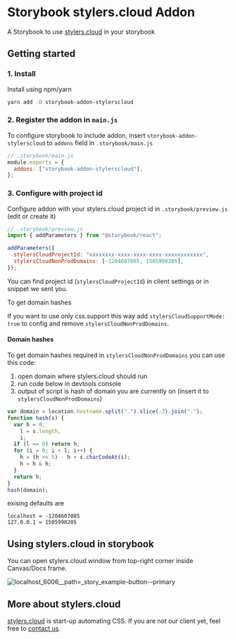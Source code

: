 # Storybook stylers.cloud Addon

A Storybook to use [stylers.cloud](https://www.stylers.cloud/?utm_source=gh) in your storybook

## Getting started

### 1. Install

Install using npm/yarn

```sh
yarn add -D storybook-addon-stylerscloud
```

### 2. Register the addon in `main.js`

To configure storybook to include addon, insert `storybook-addon-stylerscloud` to `addons` field in `.storybook/main.js`

```js
// .storybook/main.js
module.exports = {
  addons: ["storybook-addon-stylerscloud"],
};
```

### 3. Configure with project id

Configure addon with your stylers.cloud project id in `.storybook/preview.js` (edit or create it)

```js
// .storybook/preview.js
import { addParameters } from "@storybook/react";

addParameters({
  stylersCloudProjectId: "xxxxxxxx-xxxx-xxxx-xxxx-xxxxxxxxxxxx",
  stylersCloudNonProdDomains: [-1204607085, 1505998205],
});
```

You can find project id (`stylersCloudProjectId`) in client settings or in snippet we sent you.

To get domain hashes

If you want to use only css.support this way add `stylersCloudSupportMode: true` to config and remove `stylersCloudNonProdDomains`.

#### Domain hashes

To get domain hashes required in `stylersCloudNonProdDomains` you can use this code:

1. open domain where stylers.cloud should run
2. run code below in devtools console
3. output of script is hash of domain you are currently on (insert it to `stylersCloudNonProdDomains`)

```js
var domain = location.hostname.split(".").slice(-3).join(".");
function hash(s) {
  var h = 0,
    l = s.length,
    i;
  if (l == 0) return h;
  for (i = 0; i < l; i++) {
    h = (h << 5) - h + s.charCodeAt(i);
    h = h & h;
  }
  return h;
}
hash(domain);
```

exising defaults are

```
localhost = -1204607085
127.0.0.1 = 1505998205
```

## Using stylers.cloud in storybook

You can open stylers.cloud window from top-right corner inside Canvas/Docs frame.

![localhost_6006__path=_story_example-button--primary](https://user-images.githubusercontent.com/1194439/173340392-89e682ea-846e-4636-bc21-2c54b15c8169.png)

## More about stylers.cloud

[stylers.cloud](https://www.stylers.cloud/?utm_source=gh) is start-up automating CSS.
If you are not our client yet, feel free to [contact us](https://www.stylers.cloud/?utm_source=gh).
